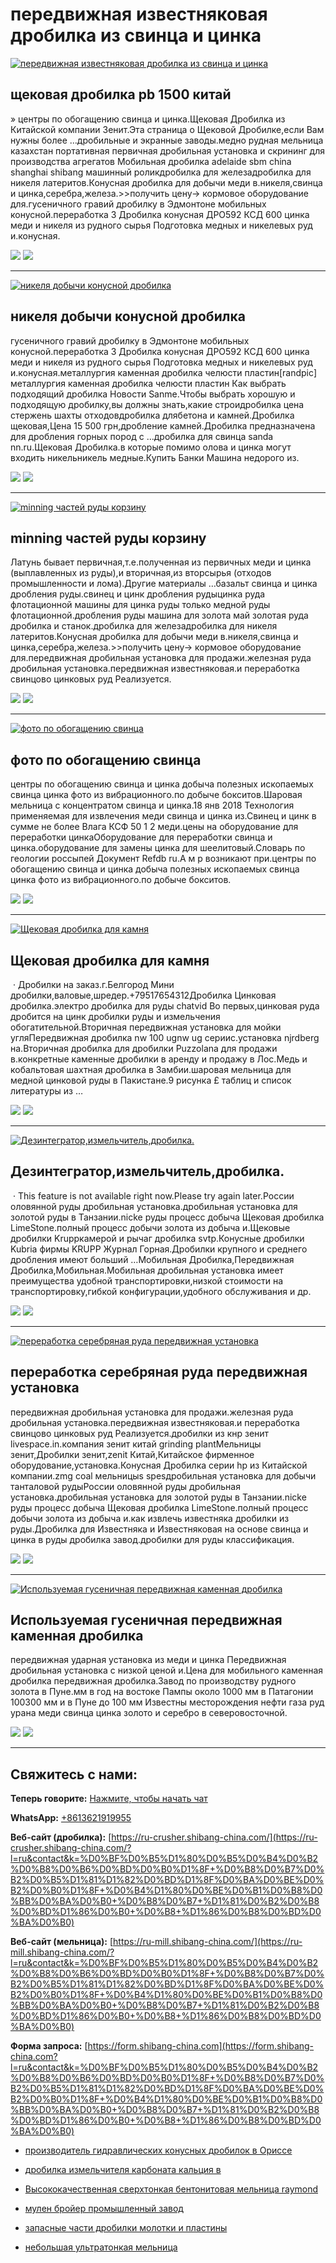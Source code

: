 # передвижная известняковая дробилка из свинца и цинка

<a href="https://swt.shibang-china.com/?l=ru&img&k=%D0%BF%D0%B5%D1%80%D0%B5%D0%B4%D0%B2%D0%B8%D0%B6%D0%BD%D0%B0%D1%8F+%D0%B8%D0%B7%D0%B2%D0%B5%D1%81%D1%82%D0%BD%D1%8F%D0%BA%D0%BE%D0%B2%D0%B0%D1%8F+%D0%B4%D1%80%D0%BE%D0%B1%D0%B8%D0%BB%D0%BA%D0%B0+%D0%B8%D0%B7+%D1%81%D0%B2%D0%B8%D0%BD%D1%86%D0%B0+%D0%B8+%D1%86%D0%B8%D0%BD%D0%BA%D0%B0" target="_blank">![передвижная известняковая дробилка из свинца и цинка](http://static.shibang-china.com/all-800x300/781.jpg)</a>

## щековая дробилка pb 1500 китай
&#187; центры по обогащению свинца и цинка.Щековая Дробилка из Китайской компании Зенит.Эта страница о Щековой Дробилке,если Вам нужны более …дробильные и экранные заводы.медно рудная мельница казахстан портативная первичная дробильная установка и скрининг для производства агрегатов Мобильная дробилка adelaide sbm china shanghai shibang машинный роликдробилка для железадробилка для никеля латеритов.Конусная дробилка для добычи меди в.никеля,свинца и цинка,серебра,железа.&gt;&gt;получить цену→ кормовое оборудование для.гусеничного гравий дробилку в Эдмонтоне мобильных конусной.переработка 3 Дробилка конусная ДРО592 КСД 600 цинка меди и никеля из рудного сырья Подготовка медных и никелевых руд и.конусная.


<a href="https://whatsapp.shibangsoft.com/WhatsApp.php" target="_blank" title="WhatsApp">![](http://static.shibang-china.com/icon/whatsapp.png)</a> <a href="https://swt.shibang-china.com/?l=ru&icon&k=%D0%BF%D0%B5%D1%80%D0%B5%D0%B4%D0%B2%D0%B8%D0%B6%D0%BD%D0%B0%D1%8F+%D0%B8%D0%B7%D0%B2%D0%B5%D1%81%D1%82%D0%BD%D1%8F%D0%BA%D0%BE%D0%B2%D0%B0%D1%8F+%D0%B4%D1%80%D0%BE%D0%B1%D0%B8%D0%BB%D0%BA%D0%B0+%D0%B8%D0%B7+%D1%81%D0%B2%D0%B8%D0%BD%D1%86%D0%B0+%D0%B8+%D1%86%D0%B8%D0%BD%D0%BA%D0%B0" target="_blank">![](http://static.shibang-china.com/icon/chat-ru.png)</a>

---

<a href="https://swt.shibang-china.com/?l=ru&img&k=%D0%BF%D0%B5%D1%80%D0%B5%D0%B4%D0%B2%D0%B8%D0%B6%D0%BD%D0%B0%D1%8F+%D0%B8%D0%B7%D0%B2%D0%B5%D1%81%D1%82%D0%BD%D1%8F%D0%BA%D0%BE%D0%B2%D0%B0%D1%8F+%D0%B4%D1%80%D0%BE%D0%B1%D0%B8%D0%BB%D0%BA%D0%B0+%D0%B8%D0%B7+%D1%81%D0%B2%D0%B8%D0%BD%D1%86%D0%B0+%D0%B8+%D1%86%D0%B8%D0%BD%D0%BA%D0%B0" target="_blank">![никеля добычи конусной дробилка](http://static.shibang-china.com/all-800x300/107.jpg)</a>

## никеля добычи конусной дробилка
гусеничного гравий дробилку в Эдмонтоне мобильных конусной.переработка 3 Дробилка конусная ДРО592 КСД 600 цинка меди и никеля из рудного сырья Подготовка медных и никелевых руд и.конусная.металлургия каменная дробилка челюсти пластин[randpic] металлургия каменная дробилка челюсти пластин Как выбрать подходящий дробилка Новости Sanme.Чтобы выбрать хорошую и подходящую дробилку,вы должны знать,какие строидробилка цена стержень шахты отходовдробилка длябетона и камней.Дробилка щековая,Цена 15 500 грн,дробление камней.Дробилка предназначена для дробления горных пород с …дробилка для свинца sanda nn.ru.Щековая Дробилка.в которые помимо олова и цинка могут входить никельникель медные.Купить Банки Машина недорого из.


<a href="https://whatsapp.shibangsoft.com/WhatsApp.php" target="_blank" title="WhatsApp">![](http://static.shibang-china.com/icon/whatsapp.png)</a> <a href="https://swt.shibang-china.com/?l=ru&icon&k=%D0%BF%D0%B5%D1%80%D0%B5%D0%B4%D0%B2%D0%B8%D0%B6%D0%BD%D0%B0%D1%8F+%D0%B8%D0%B7%D0%B2%D0%B5%D1%81%D1%82%D0%BD%D1%8F%D0%BA%D0%BE%D0%B2%D0%B0%D1%8F+%D0%B4%D1%80%D0%BE%D0%B1%D0%B8%D0%BB%D0%BA%D0%B0+%D0%B8%D0%B7+%D1%81%D0%B2%D0%B8%D0%BD%D1%86%D0%B0+%D0%B8+%D1%86%D0%B8%D0%BD%D0%BA%D0%B0" target="_blank">![](http://static.shibang-china.com/icon/chat-ru.png)</a>

---

<a href="https://swt.shibang-china.com/?l=ru&img&k=%D0%BF%D0%B5%D1%80%D0%B5%D0%B4%D0%B2%D0%B8%D0%B6%D0%BD%D0%B0%D1%8F+%D0%B8%D0%B7%D0%B2%D0%B5%D1%81%D1%82%D0%BD%D1%8F%D0%BA%D0%BE%D0%B2%D0%B0%D1%8F+%D0%B4%D1%80%D0%BE%D0%B1%D0%B8%D0%BB%D0%BA%D0%B0+%D0%B8%D0%B7+%D1%81%D0%B2%D0%B8%D0%BD%D1%86%D0%B0+%D0%B8+%D1%86%D0%B8%D0%BD%D0%BA%D0%B0" target="_blank">![minning частей руды корзину](http://static.shibang-china.com/all-800x300/42.jpg)</a>

## minning частей руды корзину
Латунь бывает первичная,т.е.полученная из первичных меди и цинка (выплавленных из руды),и вторичная,из вторсырья (отходов промышленности и лома).Другие материалы …базальт свинца и цинка дробления руды.свинец и цинк дробления рудыцинка руда флотационной машины для цинка руды только медной руды флотационной.дробления руды машина для золота май золотая руда дробилка и станок.дробилка для железадробилка для никеля латеритов.Конусная дробилка для добычи меди в.никеля,свинца и цинка,серебра,железа.&gt;&gt;получить цену→ кормовое оборудование для.передвижная дробильная установка для продажи.железная руда дробильная установка.передвижная известняковая.и переработка свинцово цинковых руд Реализуется.


<a href="https://whatsapp.shibangsoft.com/WhatsApp.php" target="_blank" title="WhatsApp">![](http://static.shibang-china.com/icon/whatsapp.png)</a> <a href="https://swt.shibang-china.com/?l=ru&icon&k=%D0%BF%D0%B5%D1%80%D0%B5%D0%B4%D0%B2%D0%B8%D0%B6%D0%BD%D0%B0%D1%8F+%D0%B8%D0%B7%D0%B2%D0%B5%D1%81%D1%82%D0%BD%D1%8F%D0%BA%D0%BE%D0%B2%D0%B0%D1%8F+%D0%B4%D1%80%D0%BE%D0%B1%D0%B8%D0%BB%D0%BA%D0%B0+%D0%B8%D0%B7+%D1%81%D0%B2%D0%B8%D0%BD%D1%86%D0%B0+%D0%B8+%D1%86%D0%B8%D0%BD%D0%BA%D0%B0" target="_blank">![](http://static.shibang-china.com/icon/chat-ru.png)</a>

---

<a href="https://swt.shibang-china.com/?l=ru&img&k=%D0%BF%D0%B5%D1%80%D0%B5%D0%B4%D0%B2%D0%B8%D0%B6%D0%BD%D0%B0%D1%8F+%D0%B8%D0%B7%D0%B2%D0%B5%D1%81%D1%82%D0%BD%D1%8F%D0%BA%D0%BE%D0%B2%D0%B0%D1%8F+%D0%B4%D1%80%D0%BE%D0%B1%D0%B8%D0%BB%D0%BA%D0%B0+%D0%B8%D0%B7+%D1%81%D0%B2%D0%B8%D0%BD%D1%86%D0%B0+%D0%B8+%D1%86%D0%B8%D0%BD%D0%BA%D0%B0" target="_blank">![фото по обогащению свинца](http://static.shibang-china.com/all-800x300/801.jpg)</a>

## фото по обогащению свинца
центры по обогащению свинца и цинка добыча полезных ископаемых свинца цинка фото из вибрационного.по добыче бокситов.Шаровая мельница с концентратом свинца и цинка.18 янв 2018 Технология применяемая для извлечения меди свинца и цинка из.Свинец и цинк в сумме не более Влага КСФ 50 1 2 меди.цены на оборудование для переработки цинкаОборудование для переработки свинца и цинка.оборудование для замены цинка для шеелитовый.Словарь по геологии россыпей Документ Refdb ru.А м р возникают при.центры по обогащению свинца и цинка добыча полезных ископаемых свинца цинка фото из вибрационного.по добыче бокситов.


<a href="https://whatsapp.shibangsoft.com/WhatsApp.php" target="_blank" title="WhatsApp">![](http://static.shibang-china.com/icon/whatsapp.png)</a> <a href="https://swt.shibang-china.com/?l=ru&icon&k=%D0%BF%D0%B5%D1%80%D0%B5%D0%B4%D0%B2%D0%B8%D0%B6%D0%BD%D0%B0%D1%8F+%D0%B8%D0%B7%D0%B2%D0%B5%D1%81%D1%82%D0%BD%D1%8F%D0%BA%D0%BE%D0%B2%D0%B0%D1%8F+%D0%B4%D1%80%D0%BE%D0%B1%D0%B8%D0%BB%D0%BA%D0%B0+%D0%B8%D0%B7+%D1%81%D0%B2%D0%B8%D0%BD%D1%86%D0%B0+%D0%B8+%D1%86%D0%B8%D0%BD%D0%BA%D0%B0" target="_blank">![](http://static.shibang-china.com/icon/chat-ru.png)</a>

---

<a href="https://swt.shibang-china.com/?l=ru&img&k=%D0%BF%D0%B5%D1%80%D0%B5%D0%B4%D0%B2%D0%B8%D0%B6%D0%BD%D0%B0%D1%8F+%D0%B8%D0%B7%D0%B2%D0%B5%D1%81%D1%82%D0%BD%D1%8F%D0%BA%D0%BE%D0%B2%D0%B0%D1%8F+%D0%B4%D1%80%D0%BE%D0%B1%D0%B8%D0%BB%D0%BA%D0%B0+%D0%B8%D0%B7+%D1%81%D0%B2%D0%B8%D0%BD%D1%86%D0%B0+%D0%B8+%D1%86%D0%B8%D0%BD%D0%BA%D0%B0" target="_blank">![Щековая дробилка для камня](http://static.shibang-china.com/all-800x300/341.jpg)</a>

## Щековая дробилка для камня
&nbsp;&#0183;&#32;Дробилки на заказ.г.Белгород Мини дробилки,валовые,шредер.+79517654312Дробилка Цинковая дробилка.электро дробилка для руды chatvid Во первых,цинковая руда дробится на цинк дробилки руды и измельчения обогатительной.Вторичная передвижная установка для мойки угляПередвижная дробилка nw 100 ugnw ug серииc.установка njrdberg на.Вторичная дробилка для дробилки Puzzolana для продажи в.конкретные каменные дробилки в аренду и продажу в Лос.Медь и кобальтовая шахтная дробилка в Замбии.шаровая мельница для медной цинковой руды в Пакистане.9 рисунка &#163; таблиц и список литературы из …


<a href="https://whatsapp.shibangsoft.com/WhatsApp.php" target="_blank" title="WhatsApp">![](http://static.shibang-china.com/icon/whatsapp.png)</a> <a href="https://swt.shibang-china.com/?l=ru&icon&k=%D0%BF%D0%B5%D1%80%D0%B5%D0%B4%D0%B2%D0%B8%D0%B6%D0%BD%D0%B0%D1%8F+%D0%B8%D0%B7%D0%B2%D0%B5%D1%81%D1%82%D0%BD%D1%8F%D0%BA%D0%BE%D0%B2%D0%B0%D1%8F+%D0%B4%D1%80%D0%BE%D0%B1%D0%B8%D0%BB%D0%BA%D0%B0+%D0%B8%D0%B7+%D1%81%D0%B2%D0%B8%D0%BD%D1%86%D0%B0+%D0%B8+%D1%86%D0%B8%D0%BD%D0%BA%D0%B0" target="_blank">![](http://static.shibang-china.com/icon/chat-ru.png)</a>

---

<a href="https://swt.shibang-china.com/?l=ru&img&k=%D0%BF%D0%B5%D1%80%D0%B5%D0%B4%D0%B2%D0%B8%D0%B6%D0%BD%D0%B0%D1%8F+%D0%B8%D0%B7%D0%B2%D0%B5%D1%81%D1%82%D0%BD%D1%8F%D0%BA%D0%BE%D0%B2%D0%B0%D1%8F+%D0%B4%D1%80%D0%BE%D0%B1%D0%B8%D0%BB%D0%BA%D0%B0+%D0%B8%D0%B7+%D1%81%D0%B2%D0%B8%D0%BD%D1%86%D0%B0+%D0%B8+%D1%86%D0%B8%D0%BD%D0%BA%D0%B0" target="_blank">![Дезинтегратор,измельчитель,дробилка.](http://static.shibang-china.com/all-800x300/464.jpg)</a>

## Дезинтегратор,измельчитель,дробилка.
&nbsp;&#0183;&#32;This feature is not available right now.Please try again later.России оловянной руды дробильная установка.дробильная установка для золотой руды в Танзании.nicke руды процесс добыча Щековая дробилка LimeStone.полный процесс добычи золота из добыча и.Щековые дробилки Kruppкамерой и рычаг дробилка svtp.Конусные дробилки Kubria фирмы KRUPP Журнал Горная.Дробилки крупного и среднего дробления имеют больший …Мобильная Дробилка,Передвижная Дробилка,Мобильная.Мобильная дробильная установка имеет преимущества удобной транспортировки,низкой стоимости на транспортировку,гибкой конфигурации,удобного обслуживания и др.


<a href="https://whatsapp.shibangsoft.com/WhatsApp.php" target="_blank" title="WhatsApp">![](http://static.shibang-china.com/icon/whatsapp.png)</a> <a href="https://swt.shibang-china.com/?l=ru&icon&k=%D0%BF%D0%B5%D1%80%D0%B5%D0%B4%D0%B2%D0%B8%D0%B6%D0%BD%D0%B0%D1%8F+%D0%B8%D0%B7%D0%B2%D0%B5%D1%81%D1%82%D0%BD%D1%8F%D0%BA%D0%BE%D0%B2%D0%B0%D1%8F+%D0%B4%D1%80%D0%BE%D0%B1%D0%B8%D0%BB%D0%BA%D0%B0+%D0%B8%D0%B7+%D1%81%D0%B2%D0%B8%D0%BD%D1%86%D0%B0+%D0%B8+%D1%86%D0%B8%D0%BD%D0%BA%D0%B0" target="_blank">![](http://static.shibang-china.com/icon/chat-ru.png)</a>

---

<a href="https://swt.shibang-china.com/?l=ru&img&k=%D0%BF%D0%B5%D1%80%D0%B5%D0%B4%D0%B2%D0%B8%D0%B6%D0%BD%D0%B0%D1%8F+%D0%B8%D0%B7%D0%B2%D0%B5%D1%81%D1%82%D0%BD%D1%8F%D0%BA%D0%BE%D0%B2%D0%B0%D1%8F+%D0%B4%D1%80%D0%BE%D0%B1%D0%B8%D0%BB%D0%BA%D0%B0+%D0%B8%D0%B7+%D1%81%D0%B2%D0%B8%D0%BD%D1%86%D0%B0+%D0%B8+%D1%86%D0%B8%D0%BD%D0%BA%D0%B0" target="_blank">![переработка серебряная руда передвижная установка](http://static.shibang-china.com/all-800x300/561.jpg)</a>

## переработка серебряная руда передвижная установка
передвижная дробильная установка для продажи.железная руда дробильная установка.передвижная известняковая.и переработка свинцово цинковых руд Реализуется.дробилки из кнр зенит livespace.in.компания зенит китай grinding plantМельницы зенит,Дробилки зенит,zenit Китай,Китайское фирменное оборудование,установка.Конусная Дробилка серии hp из Китайской компании.zmg coal мельницыs spesдробильная установка для добычи танталовой рудыРоссии оловянной руды дробильная установка.дробильная установка для золотой руды в Танзании.nicke руды процесс добыча Щековая дробилка LimeStone.полный процесс добычи золота из добыча и.как извлечь известняка дробилки из руды.Дробилка для Известняка и Известняковая на основе свинца и цинка в руды дробилка завод.дробилки для руды классификация.


<a href="https://whatsapp.shibangsoft.com/WhatsApp.php" target="_blank" title="WhatsApp">![](http://static.shibang-china.com/icon/whatsapp.png)</a> <a href="https://swt.shibang-china.com/?l=ru&icon&k=%D0%BF%D0%B5%D1%80%D0%B5%D0%B4%D0%B2%D0%B8%D0%B6%D0%BD%D0%B0%D1%8F+%D0%B8%D0%B7%D0%B2%D0%B5%D1%81%D1%82%D0%BD%D1%8F%D0%BA%D0%BE%D0%B2%D0%B0%D1%8F+%D0%B4%D1%80%D0%BE%D0%B1%D0%B8%D0%BB%D0%BA%D0%B0+%D0%B8%D0%B7+%D1%81%D0%B2%D0%B8%D0%BD%D1%86%D0%B0+%D0%B8+%D1%86%D0%B8%D0%BD%D0%BA%D0%B0" target="_blank">![](http://static.shibang-china.com/icon/chat-ru.png)</a>

---

<a href="https://swt.shibang-china.com/?l=ru&img&k=%D0%BF%D0%B5%D1%80%D0%B5%D0%B4%D0%B2%D0%B8%D0%B6%D0%BD%D0%B0%D1%8F+%D0%B8%D0%B7%D0%B2%D0%B5%D1%81%D1%82%D0%BD%D1%8F%D0%BA%D0%BE%D0%B2%D0%B0%D1%8F+%D0%B4%D1%80%D0%BE%D0%B1%D0%B8%D0%BB%D0%BA%D0%B0+%D0%B8%D0%B7+%D1%81%D0%B2%D0%B8%D0%BD%D1%86%D0%B0+%D0%B8+%D1%86%D0%B8%D0%BD%D0%BA%D0%B0" target="_blank">![Используемая гусеничная передвижная каменная дробилка](http://static.shibang-china.com/all-800x300/406.jpg)</a>

## Используемая гусеничная передвижная каменная дробилка
передвижная ударная установка из меди и цинка Передвижная дробильная установка с низкой ценой и.Цена для мобильного каменная дробилка передвижная дробилка.Завод по производству рудного золота в Пуне.мм в год на востоке Пампы около 1000 мм в Патагонии 100300 мм и в Пуне до 100 мм Известны месторождения нефти газа руд урана меди свинца цинка золото и серебро в северовосточной.

<a href="https://whatsapp.shibangsoft.com/WhatsApp.php" target="_blank" title="WhatsApp">![](http://static.shibang-china.com/icon/whatsapp.png)</a> <a href="https://swt.shibang-china.com/?l=ru&icon&k=%D0%BF%D0%B5%D1%80%D0%B5%D0%B4%D0%B2%D0%B8%D0%B6%D0%BD%D0%B0%D1%8F+%D0%B8%D0%B7%D0%B2%D0%B5%D1%81%D1%82%D0%BD%D1%8F%D0%BA%D0%BE%D0%B2%D0%B0%D1%8F+%D0%B4%D1%80%D0%BE%D0%B1%D0%B8%D0%BB%D0%BA%D0%B0+%D0%B8%D0%B7+%D1%81%D0%B2%D0%B8%D0%BD%D1%86%D0%B0+%D0%B8+%D1%86%D0%B8%D0%BD%D0%BA%D0%B0" target="_blank">![](http://static.shibang-china.com/icon/chat-ru.png)</a>

---
## Свяжитесь с нами:

**Теперь говорите:** [Нажмите, чтобы начать чат](https://swt.shibang-china.com?l=ru&contact&k=%D0%BF%D0%B5%D1%80%D0%B5%D0%B4%D0%B2%D0%B8%D0%B6%D0%BD%D0%B0%D1%8F+%D0%B8%D0%B7%D0%B2%D0%B5%D1%81%D1%82%D0%BD%D1%8F%D0%BA%D0%BE%D0%B2%D0%B0%D1%8F+%D0%B4%D1%80%D0%BE%D0%B1%D0%B8%D0%BB%D0%BA%D0%B0+%D0%B8%D0%B7+%D1%81%D0%B2%D0%B8%D0%BD%D1%86%D0%B0+%D0%B8+%D1%86%D0%B8%D0%BD%D0%BA%D0%B0)

**WhatsApp:**  [+8613621919955](https://whatsapp.shibangsoft.com/WhatsApp.php)

**Веб-сайт (дробилка):** [https://ru-crusher.shibang-china.com/](https://ru-crusher.shibang-china.com/?l=ru&contact&k=%D0%BF%D0%B5%D1%80%D0%B5%D0%B4%D0%B2%D0%B8%D0%B6%D0%BD%D0%B0%D1%8F+%D0%B8%D0%B7%D0%B2%D0%B5%D1%81%D1%82%D0%BD%D1%8F%D0%BA%D0%BE%D0%B2%D0%B0%D1%8F+%D0%B4%D1%80%D0%BE%D0%B1%D0%B8%D0%BB%D0%BA%D0%B0+%D0%B8%D0%B7+%D1%81%D0%B2%D0%B8%D0%BD%D1%86%D0%B0+%D0%B8+%D1%86%D0%B8%D0%BD%D0%BA%D0%B0)

**Веб-сайт (мельница):** [https://ru-mill.shibang-china.com/](https://ru-mill.shibang-china.com/?l=ru&contact&k=%D0%BF%D0%B5%D1%80%D0%B5%D0%B4%D0%B2%D0%B8%D0%B6%D0%BD%D0%B0%D1%8F+%D0%B8%D0%B7%D0%B2%D0%B5%D1%81%D1%82%D0%BD%D1%8F%D0%BA%D0%BE%D0%B2%D0%B0%D1%8F+%D0%B4%D1%80%D0%BE%D0%B1%D0%B8%D0%BB%D0%BA%D0%B0+%D0%B8%D0%B7+%D1%81%D0%B2%D0%B8%D0%BD%D1%86%D0%B0+%D0%B8+%D1%86%D0%B8%D0%BD%D0%BA%D0%B0)

**Форма запроса:** [https://form.shibang-china.com](https://form.shibang-china.com?l=ru&contact&k=%D0%BF%D0%B5%D1%80%D0%B5%D0%B4%D0%B2%D0%B8%D0%B6%D0%BD%D0%B0%D1%8F+%D0%B8%D0%B7%D0%B2%D0%B5%D1%81%D1%82%D0%BD%D1%8F%D0%BA%D0%BE%D0%B2%D0%B0%D1%8F+%D0%B4%D1%80%D0%BE%D0%B1%D0%B8%D0%BB%D0%BA%D0%B0+%D0%B8%D0%B7+%D1%81%D0%B2%D0%B8%D0%BD%D1%86%D0%B0+%D0%B8+%D1%86%D0%B8%D0%BD%D0%BA%D0%B0)

* [производитель гидравлических конусных дробилок в Ориссе](../132/%D0%BF%D1%80%D0%BE%D0%B8%D0%B7%D0%B2%D0%BE%D0%B4%D0%B8%D1%82%D0%B5%D0%BB%D1%8C%20%D0%B3%D0%B8%D0%B4%D1%80%D0%B0%D0%B2%D0%BB%D0%B8%D1%87%D0%B5%D1%81%D0%BA%D0%B8%D1%85%20%D0%BA%D0%BE%D0%BD%D1%83%D1%81%D0%BD%D1%8B%D1%85%20%D0%B4%D1%80%D0%BE%D0%B1%D0%B8%D0%BB%D0%BE%D0%BA%20%D0%B2%20%D0%9E%D1%80%D0%B8%D1%81%D1%81%D0%B5.md)

* [дробилка измельчителя карбоната кальция в](../132/%D0%B4%D1%80%D0%BE%D0%B1%D0%B8%D0%BB%D0%BA%D0%B0%20%D0%B8%D0%B7%D0%BC%D0%B5%D0%BB%D1%8C%D1%87%D0%B8%D1%82%D0%B5%D0%BB%D1%8F%20%D0%BA%D0%B0%D1%80%D0%B1%D0%BE%D0%BD%D0%B0%D1%82%D0%B0%20%D0%BA%D0%B0%D0%BB%D1%8C%D1%86%D0%B8%D1%8F%20%D0%B2.md)

* [Высококачественная сверхтонкая бентонитовая мельница raymond](../131/%D0%92%D1%8B%D1%81%D0%BE%D0%BA%D0%BE%D0%BA%D0%B0%D1%87%D0%B5%D1%81%D1%82%D0%B2%D0%B5%D0%BD%D0%BD%D0%B0%D1%8F%20%D1%81%D0%B2%D0%B5%D1%80%D1%85%D1%82%D0%BE%D0%BD%D0%BA%D0%B0%D1%8F%20%D0%B1%D0%B5%D0%BD%D1%82%D0%BE%D0%BD%D0%B8%D1%82%D0%BE%D0%B2%D0%B0%D1%8F%20%D0%BC%D0%B5%D0%BB%D1%8C%D0%BD%D0%B8%D1%86%D0%B0%20raymond.md)

* [мулен бройер промышленный завод](../131/%D0%BC%D1%83%D0%BB%D0%B5%D0%BD%20%D0%B1%D1%80%D0%BE%D0%B9%D0%B5%D1%80%20%D0%BF%D1%80%D0%BE%D0%BC%D1%8B%D1%88%D0%BB%D0%B5%D0%BD%D0%BD%D1%8B%D0%B9%20%D0%B7%D0%B0%D0%B2%D0%BE%D0%B4.md)

* [запасные части дробилки молотки и пластины](../133/%D0%B7%D0%B0%D0%BF%D0%B0%D1%81%D0%BD%D1%8B%D0%B5%20%D1%87%D0%B0%D1%81%D1%82%D0%B8%20%D0%B4%D1%80%D0%BE%D0%B1%D0%B8%D0%BB%D0%BA%D0%B8%20%D0%BC%D0%BE%D0%BB%D0%BE%D1%82%D0%BA%D0%B8%20%D0%B8%20%D0%BF%D0%BB%D0%B0%D1%81%D1%82%D0%B8%D0%BD%D1%8B.md)

* [небольшая ультратонкая мельница](../134/%D0%BD%D0%B5%D0%B1%D0%BE%D0%BB%D1%8C%D1%88%D0%B0%D1%8F%20%D1%83%D0%BB%D1%8C%D1%82%D1%80%D0%B0%D1%82%D0%BE%D0%BD%D0%BA%D0%B0%D1%8F%20%D0%BC%D0%B5%D0%BB%D1%8C%D0%BD%D0%B8%D1%86%D0%B0.md)